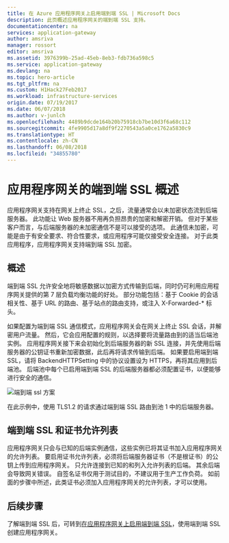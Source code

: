 ```yaml
---
title: 在 Azure 应用程序网关上启用端到端 SSL | Microsoft Docs
description: 此页概述应用程序网关的端到端 SSL 支持。
documentationcenter: na
services: application-gateway
author: amsriva
manager: rossort
editor: amsriva
ms.assetid: 3976399b-25ad-45eb-8eb3-fdb736a598c5
ms.service: application-gateway
ms.devlang: na
ms.topic: hero-article
ms.tgt_pltfrm: na
ms.custom: H1Hack27Feb2017
ms.workload: infrastructure-services
origin.date: 07/19/2017
ms.date: 06/07/2018
ms.author: v-junlch
ms.openlocfilehash: 4489b9dcde164b20b75918cb7be10d3f6a68c112
ms.sourcegitcommit: 4fe9905d17a8df9f2270543a5a0ce1762a5830c9
ms.translationtype: HT
ms.contentlocale: zh-CN
ms.lasthandoff: 06/08/2018
ms.locfileid: "34855780"
---
```

# <a name="overview-of-end-to-end-ssl-with-application-gateway"></a>应用程序网关的端到端 SSL 概述

应用程序网关支持在网关上终止 SSL，之后，流量通常会以未加密状态流到后端服务器。 此功能让 Web 服务器不用再负担昂贵的加密和解密开销。 但对于某些客户而言，与后端服务器的未加密通信不是可以接受的选项。 此通信未加密，可能是由于有安全要求、符合性要求，或应用程序可能仅接受安全连接。 对于此类应用程序，应用程序网关支持端到端 SSL 加密。

## <a name="overview"></a>概述

端到端 SSL 允许安全地将敏感数据以加密方式传输到后端，同时仍可利用应用程序网关提供的第 7 层负载均衡功能的好处。 部分功能包括：基于 Cookie 的会话相关性、基于 URL 的路由、基于站点的路由支持，或注入 X-Forwarded-* 标头。

如果配置为端到端 SSL 通信模式，应用程序网关会在网关上终止 SSL 会话，并解密用户流量。 然后，它会应用配置的规则，以选择要将流量路由到的适当后端池实例。 应用程序网关接下来会初始化到后端服务器的新 SSL 连接，并先使用后端服务器的公钥证书重新加密数据，此后再将请求传输到后端。 如果要启用端到端 SSL，请将 BackendHTTPSetting 中的协议设置设为 HTTPS，再将其应用到后端池。 后端池中每个已启用端到端 SSL 的后端服务器都必须配置证书，以便能够进行安全的通信。

![端到端 ssl 方案][1]

在此示例中，使用 TLS1.2 的请求通过端到端 SSL 路由到池 1 中的后端服务器。

## <a name="end-to-end-ssl-and-whitelisting-of-certificates"></a>端到端 SSL 和证书允许列表

应用程序网关只会与已知的后端实例通信，这些实例已将其证书加入应用程序网关的允许列表。 要启用证书允许列表，必须将后端服务器证书（不是根证书）的公钥上传到应用程序网关。 只允许连接到已知的和列入允许列表的后端。 其余后端会导致网关错误。 自签名证书仅用于测试目的，不建议用于生产工作负荷。 如前面的步骤中所述，此类证书必须加入应用程序网关的允许列表，才可以使用。

## <a name="next-steps"></a>后续步骤

了解端到端 SSL 后，可转到[在应用程序网关上启用端到端 SSL](tutorial-ssl-cli.md)，使用端到端 SSL 创建应用程序网关。

<!--Image references-->

[1]: ./media/ssl-overview/scenario.png

